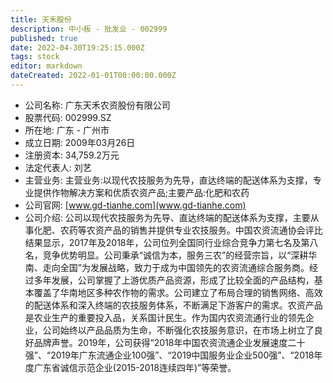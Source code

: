```yaml
---
title: 天禾股份
description: 中小板 - 批发业 - 002999
published: true
date: 2022-04-30T19:25:15.000Z
tags: stock
editor: markdown
dateCreated: 2022-01-01T00:00:00.000Z
---
```


- 公司名称: 广东天禾农资股份有限公司
- 股票代码: 002999.SZ
- 所在地: 广东 - 广州市
- 成立日期: 2009年03月26日
- 注册资本: 34,759.2万元
- 法定代表人: 刘艺
- 主营业务: 主营业务:以现代农技服务为先导，直达终端的配送体系为支撑，专业提供作物解决方案和优质农资产品;主要产品:化肥和农药
- 公司官网: [www.gd-tianhe.com](www.gd-tianhe.com)
- 公司介绍: 公司以现代农技服务为先导、直达终端的配送体系为支撑，主要从事化肥、农药等农资产品的销售并提供专业农技服务。中国农资流通协会评比结果显示，2017年及2018年，公司位列全国同行业综合竞争力第七名及第八名，竞争优势明显。公司秉承“诚信为本，服务三农”的经营宗旨，以“深耕华南、走向全国”为发展战略，致力于成为中国领先的农资流通综合服务商。经过多年发展，公司掌握了上游优质产品资源，形成了比较全面的产品结构，基本覆盖了华南地区多种农作物的需求。公司建立了布局合理的销售网络、高效的配送体系和深入终端的农技服务体系，不断满足下游客户的需求。农资产品是农业生产的重要投入品，关系国计民生。作为国内农资流通行业的领先企业，公司始终以产品品质为生命，不断强化农技服务意识，在市场上树立了良好品牌声誉。2019年，公司获得“2018年中国农资流通企业发展速度二十强”、“2019年广东流通企业100强”、“2019中国服务业企业500强”、“2018年度广东省诚信示范企业(2015-2018连续四年)”等荣誉。



